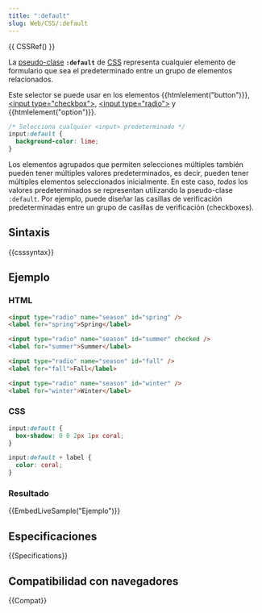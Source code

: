 ```yaml
---
title: ":default"
slug: Web/CSS/:default
---
```


{{ CSSRef() }}

La [pseudo-clase](/es/docs/Web/CSS/Pseudo-classes) **`:default`** de [CSS](/es/docs/Web/CSS) representa cualquier elemento de formulario que sea el predeterminado entre un grupo de elementos relacionados.

Este selector se puede usar en los elementos {{htmlelement("button")}}, [\<input type="checkbox">](/es/docs/Web/HTML/Element/input/checkbox), [\<input type="radio">](/es/docs/Web/HTML/Element/input/radio) y {{htmlelement("option")}}.

```css
/* Selecciona cualquier <input> predeterminado */
input:default {
  background-color: lime;
}
```

Los elementos agrupados que permiten selecciones múltiples también pueden tener múltiples valores predeterminados, es decir, pueden tener múltiples elementos seleccionados inicialmente. En este caso, _todos_ los valores predeterminados se representan utilizando la pseudo-clase `:default`. Por ejemplo, puede diseñar las casillas de verificación predeterminadas entre un grupo de casillas de verificación (checkboxes).

## Sintaxis

{{csssyntax}}

## Ejemplo

### HTML

```html
<input type="radio" name="season" id="spring" />
<label for="spring">Spring</label>

<input type="radio" name="season" id="summer" checked />
<label for="summer">Summer</label>

<input type="radio" name="season" id="fall" />
<label for="fall">Fall</label>

<input type="radio" name="season" id="winter" />
<label for="winter">Winter</label>
```

### CSS

```css
input:default {
  box-shadow: 0 0 2px 1px coral;
}

input:default + label {
  color: coral;
}
```

### Resultado

{{EmbedLiveSample("Ejemplo")}}

## Especificaciones

{{Specifications}}

## Compatibilidad con navegadores

{{Compat}}
